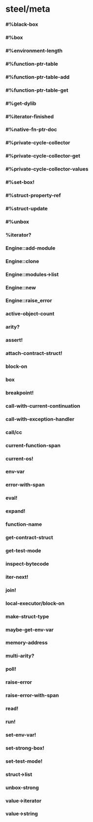 # steel/meta
### **#%black-box**
### **#%box**
### **#%environment-length**
### **#%function-ptr-table**
### **#%function-ptr-table-add**
### **#%function-ptr-table-get**
### **#%get-dylib**
### **#%iterator-finished**
### **#%native-fn-ptr-doc**
### **#%private-cycle-collector**
### **#%private-cycle-collector-get**
### **#%private-cycle-collector-values**
### **#%set-box!**
### **#%struct-property-ref**
### **#%struct-update**
### **#%unbox**
### **%iterator?**
### **Engine::add-module**
### **Engine::clone**
### **Engine::modules->list**
### **Engine::new**
### **Engine::raise_error**
### **active-object-count**
### **arity?**
### **assert!**
### **attach-contract-struct!**
### **block-on**
### **box**
### **breakpoint!**
### **call-with-current-continuation**
### **call-with-exception-handler**
### **call/cc**
### **current-function-span**
### **current-os!**
### **env-var**
### **error-with-span**
### **eval!**
### **expand!**
### **function-name**
### **get-contract-struct**
### **get-test-mode**
### **inspect-bytecode**
### **iter-next!**
### **join!**
### **local-executor/block-on**
### **make-struct-type**
### **maybe-get-env-var**
### **memory-address**
### **multi-arity?**
### **poll!**
### **raise-error**
### **raise-error-with-span**
### **read!**
### **run!**
### **set-env-var!**
### **set-strong-box!**
### **set-test-mode!**
### **struct->list**
### **unbox-strong**
### **value->iterator**
### **value->string**
